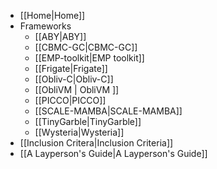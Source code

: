- [[Home|Home]]
- Frameworks
    - [[ABY|ABY]]
    - [[CBMC-GC|CBMC-GC]]
    - [[EMP-toolkit|EMP toolkit]]
    - [[Frigate|Frigate]]
    - [[Obliv-C|Obliv-C]]
    - [[ObliVM | ObliVM ]]
    - [[PICCO|PICCO]]
    - [[SCALE-MAMBA|SCALE-MAMBA]]
    - [[TinyGarble|TinyGarble]]
    - [[Wysteria|Wysteria]]
- [[Inclusion Critera|Inclusion Criteria]]
- [[A Layperson's Guide|A Layperson's Guide]]
